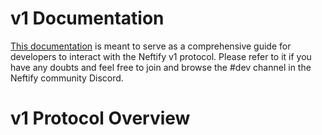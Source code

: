 # v1 Documentation 

[This documentation](https://docs.neftify.com/the-protocol/nswap-1) is meant to serve as a comprehensive guide for developers to interact with the Neftify v1 protocol. Please refer to it if you have any doubts and feel free to join and browse the #dev channel in the Neftify community Discord.

# v1 Protocol Overview 

